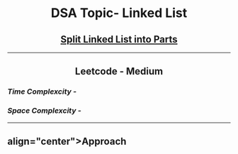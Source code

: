 <h1 align="center">DSA Topic- Linked List</h1>
<h2 align="center"><a href="https://leetcode.com/problems/split-linked-list-in-parts/">Split Linked List into Parts</a></h2>
<hr>
<h2 align="center">Leetcode - Medium</h2>
<h3><em>Time Complexcity - </em><strong></strong></h3>
  <h3><em>Space Complexcity - </em><strong></strong></h3>
  <hr>
<h2> align="center">Approach</h2>
<h4></h4>
